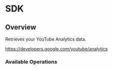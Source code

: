 # SDK

## Overview

Retrieves your YouTube Analytics data.

<https://developers.google.com/youtube/analytics>
### Available Operations

